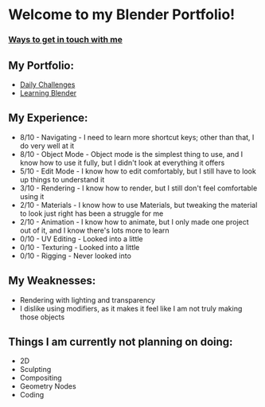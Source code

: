 # Welcome to my Blender Portfolio!

### [Ways to get in touch with me](https://linktr.ee/Peacook)

## My Portfolio:
- [Daily Challenges](https://github.com/ThePeacook/Blender-Portfolio/tree/main/Daily3D%20Reddit)
- [Learning Blender](https://github.com/ThePeacook/Blender-Portfolio/tree/main/Learning%20Blender)

## My Experience:
- 8/10 - Navigating - I need to learn more shortcut keys; other than that, I do very well at it
- 8/10 - Object Mode - Object mode is the simplest thing to use, and I know how to use it fully, but I didn't look at everything it offers
- 5/10 - Edit Mode - I know how to edit comfortably, but I still have to look up things to understand it
- 3/10 - Rendering - I know how to render, but I still don't feel comfortable using it
- 2/10 - Materials - I know how to use Materials, but tweaking the material to look just right has been a struggle for me
- 2/10 - Animation - I know how to animate, but I only made one project out of it, and I know there's lots more to learn
- 0/10 - UV Editing - Looked into a little
- 0/10 - Texturing - Looked into a little
- 0/10 - Rigging - Never looked into

## My Weaknesses:
- Rendering with lighting and transparency
- I dislike using modifiers, as it makes it feel like I am not truly making those objects

## Things I am currently not planning on doing:
- 2D
- Sculpting
- Compositing
- Geometry Nodes
- Coding
